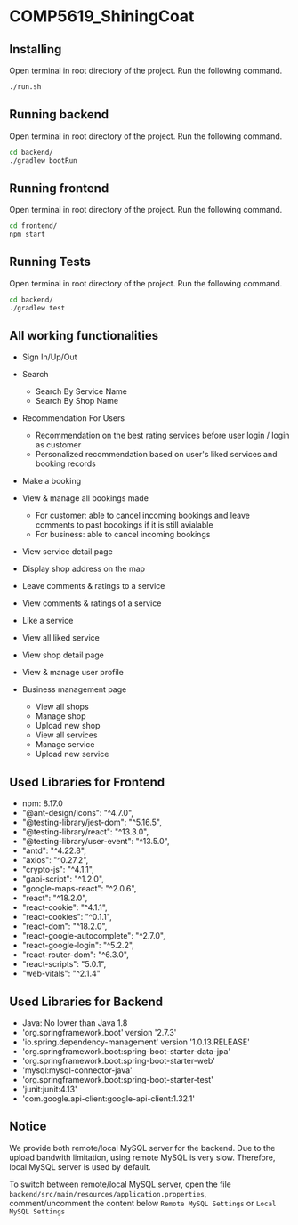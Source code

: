 # COMP5619_ShiningCoat

## Installing

Open terminal in root directory of the project. Run the following command.

```bash
./run.sh
```

## Running backend
Open terminal in root directory of the project. Run the following command.

```bash
cd backend/
./gradlew bootRun 
```

## Running frontend
Open terminal in root directory of the project. Run the following command.

```bash
cd frontend/
npm start 
```

## Running Tests
Open terminal in root directory of the project. Run the following command.

```bash
cd backend/
./gradlew test
```


## All working functionalities

* Sign In/Up/Out

* Search
  * Search By Service Name
  * Search By Shop Name
  
* Recommendation For Users
  * Recommendation on the best rating services before user login / login as customer
  * Personalized recommendation based on user's liked services and booking records
  
* Make a booking

* View & manage all bookings made
  * For customer: able to cancel incoming bookings and leave comments to past boookings if it is still avialable
  * For business: able to cancel incoming bookings
  
* View service detail page

* Display shop address on the map

* Leave comments & ratings to a service

* View comments & ratings of a service

* Like a service

* View all liked service

* View shop detail page

* View & manage user profile

* Business management page
  * View all shops
  * Manage shop
  * Upload new shop
  * View all services
  * Manage service
  * Upload new service

## Used Libraries for Frontend
* npm: 8.17.0
* "@ant-design/icons": "^4.7.0",
* "@testing-library/jest-dom": "^5.16.5",
* "@testing-library/react": "^13.3.0",
* "@testing-library/user-event": "^13.5.0",
* "antd": "^4.22.8",
* "axios": "^0.27.2",
* "crypto-js": "^4.1.1",
* "gapi-script": "^1.2.0",
* "google-maps-react": "^2.0.6",
* "react": "^18.2.0",
* "react-cookie": "^4.1.1",
* "react-cookies": "^0.1.1",
* "react-dom": "^18.2.0",
* "react-google-autocomplete": "^2.7.0",
* "react-google-login": "^5.2.2",
* "react-router-dom": "^6.3.0",
* "react-scripts": "5.0.1",
* "web-vitals": "^2.1.4"

## Used Libraries for Backend
* Java: No lower than Java 1.8
* 'org.springframework.boot' version '2.7.3'
* 'io.spring.dependency-management' version '1.0.13.RELEASE'
* 'org.springframework.boot:spring-boot-starter-data-jpa'
* 'org.springframework.boot:spring-boot-starter-web'
* 'mysql:mysql-connector-java'
* 'org.springframework.boot:spring-boot-starter-test'
* 'junit:junit:4.13'
* 'com.google.api-client:google-api-client:1.32.1'

## Notice
We provide both remote/local MySQL server for the backend. Due to the upload bandwith limitation, using remote MySQL is very slow. Therefore, local MySQL server is used by default.

To switch between remote/local MySQL server, open the file
```backend/src/main/resources/application.properties```, comment/uncomment the content below ```Remote MySQL Settings``` or ```Local MySQL Settings```
